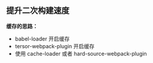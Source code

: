 ## 提升二次构建速度

**缓存的思路：**
- babel-loader 开启缓存
- tersor-webpack-plugin 开启缓存
- 使用 cache-loader 或者 hard-source-webpack-plugin


